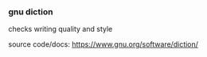 ### gnu diction
checks writing quality and style <br />

source code/docs: https://www.gnu.org/software/diction/
